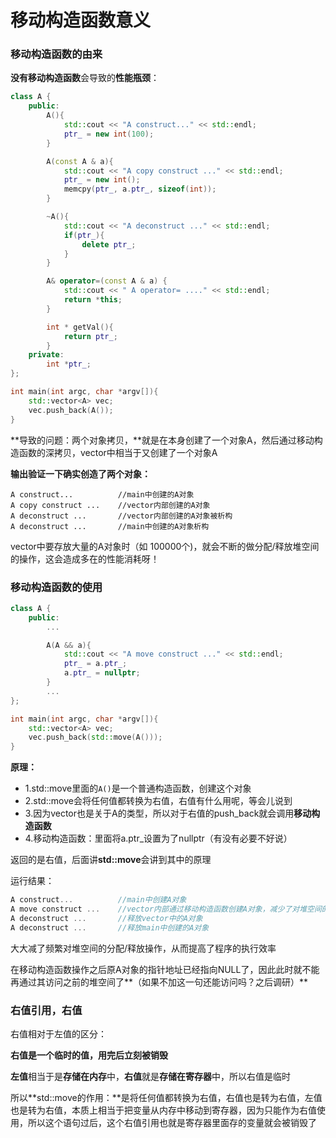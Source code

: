 # 移动构造函数意义

### 移动构造函数的由来 <a id="&#x79FB;&#x52A8;&#x6784;&#x9020;&#x51FD;&#x6570;&#x7684;&#x7531;&#x6765;"></a>

**没有移动构造函数**会导致的**性能瓶颈**：

```cpp
class A {
    public:
        A(){
            std::cout << "A construct..." << std::endl;
            ptr_ = new int(100);
        }

        A(const A & a){
            std::cout << "A copy construct ..." << std::endl;
            ptr_ = new int();
            memcpy(ptr_, a.ptr_, sizeof(int));
        }

        ~A(){
            std::cout << "A deconstruct ..." << std::endl;
            if(ptr_){
                delete ptr_;
            }
        }

        A& operator=(const A & a) {
            std::cout << " A operator= ...." << std::endl;
            return *this;
        }

        int * getVal(){
            return ptr_;
        }
    private:
        int *ptr_;
};

int main(int argc, char *argv[]){
    std::vector<A> vec;
    vec.push_back(A());
}
```

**导致的问题：两个对象拷贝，**就是在本身创建了一个对象A，然后通过移动构造函数的深拷贝，vector中相当于又创建了一个对象A

**输出验证一下确实创造了两个对象：**

```text
A construct...          //main中创建的A对象
A copy construct ...    //vector内部创建的A对象
A deconstruct ...       //vector内部创建的A对象被析构
A deconstruct ...       //main中创建的A对象析构
```

vector中要存放大量的A对象时（如 100000个\)，就会不断的做分配/释放堆空间的操作，这会造成多在的性能消耗呀！

### 移动构造函数的使用 <a id="&#x79FB;&#x52A8;&#x6784;&#x9020;&#x51FD;&#x6570;&#x7684;&#x4F7F;&#x7528;"></a>

```cpp
class A {
    public:
        ...

        A(A && a){
            std::cout << "A move construct ..." << std::endl;
            ptr_ = a.ptr_;
            a.ptr_ = nullptr;
        }
        ...
};

int main(int argc, char *argv[]){
    std::vector<A> vec;
    vec.push_back(std::move(A()));
}
```

**原理：**

* 1.std::move里面的`A()`是一个普通构造函数，创建这个对象
* 2.std::move会将任何值都转换为右值，右值有什么用呢，等会儿说到
* 3.因为vector也是关于A的类型，所以对于右值的push\_back就会调用**移动构造函数**
* 4.移动构造函数：里面将a.ptr\_设置为了nullptr（有没有必要不好说）

返回的是右值，后面讲**std::move**会讲到其中的原理

运行结果：

```cpp
A construct...          //main中创建A对象
A move construct ...    //vector内部通过移动构造函数创建A对象，减少了对堆空间的频繁操作
A deconstruct ...       //释放vector中的A对象
A deconstruct ...       //释放main中创建的A对象
```

大大减了频繁对堆空间的分配/释放操作，从而提高了程序的执行效率

在移动构造函数操作之后原A对象的指针地址已经指向NULL了，因此此时就不能再通过其访问之前的堆空间了**（如果不加这一句还能访问吗？之后调研）**

### 右值引用，右值

右值相对于左值的区分：

**右值是一个临时的值，用完后立刻被销毁**

**左值**相当于是**存储在内存**中，**右值**就是**存储在寄存器**中，所以右值是临时

所以**std::move的作用：**是将任何值都转换为右值，右值也是转为右值，左值也是转为右值，本质上相当于把变量从内存中移动到寄存器，因为只能作为右值使用，所以这个语句过后，这个右值引用也就是寄存器里面存的变量就会被销毁了

